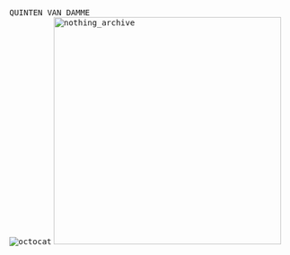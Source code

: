 <kbd><br>QUINTEN VAN DAMME<br>![octocat](https://github.com/images/mona-whisper.gif)</kbd>
<a href="https://github.com/quintenvandamme/nothing_archive"><kbd><img height="405" alt="nothing_archive" src="https://github.com/quintenvandamme/nothing_archive/blob/main/img/nothing_archive_logo.png" /></kbd></a>

